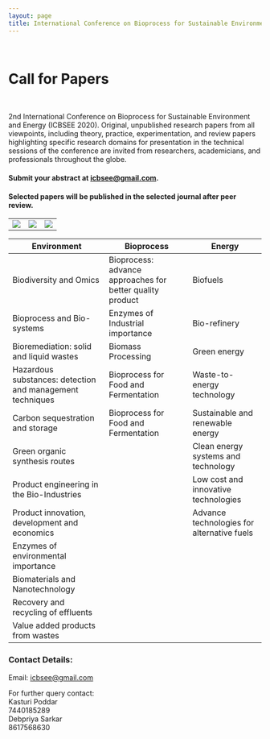 ```yaml
---
layout: page
title: International Conference on Bioprocess for Sustainable Environment and Energy
---
```


<br>

# Call for Papers
<br>

2nd International Conference on Bioprocess for Sustainable Environment and Energy (ICBSEE 2020). Original, unpublished research papers from all viewpoints, including theory, practice, experimentation, and review papers highlighting specific research domains for presentation in the technical sessions of the conference are invited from researchers, academicians, and professionals throughout the globe.

#### Submit your abstract at icbsee@gmail.com.

#### Selected papers will be published in the selected journal after peer review.

<table class = "jourlist">
    <tr>
        <td><img class = "jour" src = "https://sites.google.com/site/2018icbseecopy/_/rsrc/1535739313822/call-for-papers/biodeterioration%26biodegradation.png"></td>
        <td><img class = "jour" src = "https://sites.google.com/site/2018icbseecopy/_/rsrc/1579493398590/call-for-papers/SN.png"></td>
        <td><img class = "jour" src = "https://sites.google.com/site/2018icbseecopy/_/rsrc/1579493357743/call-for-papers/Enviromental%20science%20and%20pollution%20research.png"></td>
    </tr>
</table>

| Environment                                                                | Bioprocess     | Energy |
|-----------------------------------------------------------------------------|------------------------------------------------------------------------------|-----------------------------------------------------------------------------|
| Biodiversity and Omics | Bioprocess: advance approaches for better quality product | Biofuels |
| Bioprocess and Bio-systems | Enzymes of Industrial importance | Bio-refinery |
| Bioremediation: solid and liquid wastes | Biomass Processing | Green energy  |
| Hazardous substances: detection and management techniques | Bioprocess for Food and Fermentation | Waste-to-energy technology |
| Carbon sequestration and storage | Bioprocess for Food and Fermentation | Sustainable and renewable energy |
| Green organic synthesis routes |  | Clean energy systems and technology
| Product engineering in the Bio-Industries |  | Low cost and innovative technologies
| Product innovation, development and economics |  | Advance technologies for alternative fuels
| Enzymes of environmental importance |  |  |
| Biomaterials and Nanotechnology |  |  |
| Recovery and recycling of effluents |  |  |
| Value added products from wastes |  |  |



### Contact Details:                                                            

Email: icbsee@gmail.com

For further query contact: <br>
Kasturi Poddar <br>
7440185289 <br>
Debpriya Sarkar <br>
8617568630 <br>